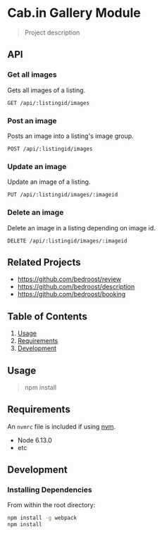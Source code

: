 # Cab.in Gallery Module

> Project description

## API
### Get all images
Gets all images of a listing.
```
GET /api/:listingid/images
```

### Post an image
Posts an image into a listing's image group.
```
POST /api/:listingid/images
```

### Update an image
Update an image of a listing.
```
PUT /api/:listingid/images/:imageid
```

<!-- ### Update an image
Update an image of a listing.
```
PATCH /api/:listingid/images/:imageid
``` -->

### Delete an image
Delete an image in a listing depending on image id.
```
DELETE /api/:listingid/images/:imageid
```



## Related Projects

  - https://github.com/bedroost/review
  - https://github.com/bedroost/description
  - https://github.com/bedroost/booking

## Table of Contents

1. [Usage](#Usage)
1. [Requirements](#requirements)
1. [Development](#development)

## Usage

> npm install

## Requirements

An `nvmrc` file is included if using [nvm](https://github.com/creationix/nvm).

- Node 6.13.0
- etc

## Development

### Installing Dependencies

From within the root directory:

```sh
npm install -g webpack
npm install
```


